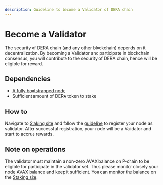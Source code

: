 ```yaml
---
description: Guideline to become a Validator of DERA chain
---
```


# Become a Validator

The security of DERA chain (and any other blockchain) depends on it decentralization. By becoming a Validator and participate in blockchain consensus, you will contribute to the security of DERA chain, hence will be eligible for reward.

## Dependencies

* [A fully bootstrapped node](run-a-node.md)
* Sufficient amount of DERA token to stake

## How to

Navigate to [Staking site](https://stake.derachain.com) and follow the [guideline](../staking/validate.md) to register your node as validator. After successful registration, your node will be a Validator and start to accrue rewards.

## Note on operations

The validator must maintain a non-zero AVAX balance on P-chain to be eligible for participate in the validator set. Thus please monitor closely your node AVAX balance and keep it sufficient. You can monitor the balance on the [Staking site](https://stake.derachain.com).

